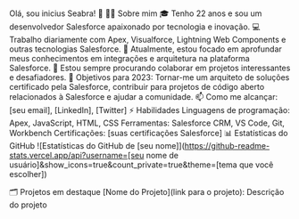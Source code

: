 Olá, sou inicius Seabra! 👋
🙋‍♂️ Sobre mim
🎓 Tenho 22 anos e sou um desenvolvedor Salesforce apaixonado por tecnologia e inovação.
💻 Trabalho diariamente com Apex, Visualforce, Lightning Web Components e outras tecnologias Salesforce.
🌱 Atualmente, estou focado em aprofundar meus conhecimentos em integrações e arquitetura na plataforma Salesforce.
🤝 Estou sempre procurando colaborar em projetos interessantes e desafiadores.
🎯 Objetivos para 2023: Tornar-me um arquiteto de soluções certificado pela Salesforce, contribuir para projetos de código aberto relacionados à Salesforce e ajudar a comunidade.
📫 Como me alcançar: [seu email], [LinkedIn], [Twitter]
⚡ Habilidades
Linguagens de programação: Apex, JavaScript, HTML, CSS
Ferramentas: Salesforce CRM, VS Code, Git, Workbench
Certificações: [suas certificações Salesforce]
📊 Estatísticas do GitHub
![Estatísticas do GitHub de [seu nome]](https://github-readme-stats.vercel.app/api?username=[seu nome de usuário]&show_icons=true&count_private=true&theme=[tema que você escolher])

🗂️ Projetos em destaque
[Nome do Projeto](link para o projeto): Descrição do projeto
